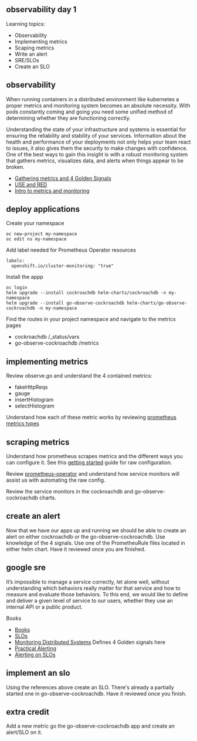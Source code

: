 observability day 1
-------------------

Learning topics:
* Observability
* Implementing metrics
* Scaping metrics
* Write an alert
* SRE/SLOs
* Create an SLO

observability
-------------

When running containers in a distributed environment like kubernetes a proper metrics and monitoring system becomes an absolute necessity. With pods constantly coming and going you need some unified method of determining whether they are functioning correctly.

Understanding the state of your infrastructure and systems is essential for ensuring the reliability and stability of your services. Information about the health and performance of your deployments not only helps your team react to issues, it also gives them the security to make changes with confidence. One of the best ways to gain this insight is with a robust monitoring system that gathers metrics, visualizes data, and alerts when things appear to be broken.


* [Gathering metrics and 4 Golden Signals](https://www.digitalocean.com/community/tutorials/gathering-metrics-from-your-infrastructure-and-applications)
* [USE and RED](https://orangematter.solarwinds.com/2017/10/05/monitoring-and-observability-with-use-and-red/)
* [Intro to metrics and monitoring](https://www.digitalocean.com/community/tutorials/an-introduction-to-metrics-monitoring-and-alerting)

deploy applications
-------------------

Create your namespace

    oc new-project my-namespace
    oc edit ns my-namespace

Add label needed for Prometheus Operator resources

    labels:
      openshift.io/cluster-monitoring: "true"


Install the appp

    oc login
    helm upgrade --install cockroachdb helm-charts/cockroachdb -n my-namespace
    helm upgrade --install go-observe-cockroachdb helm-charts/go-observe-cockroachdb -n my-namespace
    
Find the routes in your project namespace and navigate to the metrics pages
* cockroachdb /_status/vars
* go-observe-cockroachdb /metrics

implementing metrics
--------------------

Review observe.go and understand the 4 contained metrics:

* fakeHttpReqs
* gauge
* insertHistogram
* selectHistogram

Understand how each of these metric works by reviewing [prometheus metrics types](https://prometheus.io/docs/concepts/metric_types/)


scraping metrics
----------------

Understand how prometheus scrapes metrics and the different ways you can configure it. See this [getting started](https://github.com/prometheus/prometheus/blob/master/docs/getting_started.md) guide for raw configuration.


Review [prometheus-operator](https://coreos.com/blog/the-prometheus-operator.html) and understand how service monitors will assist us with automating the raw config.

Review the service monitors in the cockroachdb and go-observe-cockroachdb charts.

create an alert
---------------

Now that we have our apps up and running we should be able to create an alert on either cockroachdb or the go-observe-cockroachdb. Use knowledge of the 4 signals. Use one of the PrometheuRule files located in either helm chart. Have it reviewed once you are finished.


google sre
----------

It’s impossible to manage a service correctly, let alone well, without understanding which behaviors really matter for that service and how to measure and evaluate those behaviors. To this end, we would like to define and deliver a given level of service to our users, whether they use an internal API or a public product.

Books

* [Books](https://landing.google.com/sre/books/)
* [SLOs](https://landing.google.com/sre/sre-book/chapters/service-level-objectives/)
* [Monitoring Distributed Systems](https://landing.google.com/sre/sre-book/chapters/monitoring-distributed-systems/) Defines 4 Golden signals here
* [Practical Alerting](https://landing.google.com/sre/sre-book/chapters/practical-alerting/)
* [Alerting on SLOs](https://landing.google.com/sre/workbook/chapters/alerting-on-slos/)

implement an slo
----------------

Using the references above create an SLO. There's already a partially started one in go-observe-cockroachdb. Have it reviewed once you finish.

extra credit
------------

Add a new metric go the go-observe-cockroachdb app and create an alert/SLO on it.